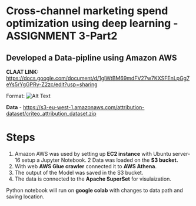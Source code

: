# **Cross-channel marketing spend optimization using deep learning - ASSIGNMENT 3-Part2**

## **Developed a Data-pipline using  Amazon AWS** 

**CLAAT LINK:**  https://docs.google.com/document/d/1glWtBM69mdFV27w7KXSFEnLpGg7eYs5rYgGPRy-Z2zc/edit?usp=sharing

Format: ![Alt Text](https://github.com/Abhishek-Gargha-Maheshwarappa/INFO7374DigitalMarketingAnalytics/blob/master/Assignment%203%20part2/Data%20Flow.png)

**Data** -  https://s3-eu-west-1.amazonaws.com/attribution-dataset/criteo_attribution_dataset.zip

# **Steps**
1.  Amazon AWS was used by setting up **EC2 instance** with Ubuntu server-16 setup a Jupyter Notebook. 
2   Data was loaded on the **S3 bucket.**
3.  With web **AWS Glue crawler** connected it to **AWS Athena**.
4.  The output of the Model was saved in the S3 bucket.
5.  The data is connected to the **Apache SuperSet** for visulaization.
 
Python notebook will run on **google colab** with changes to data path and saving location.
